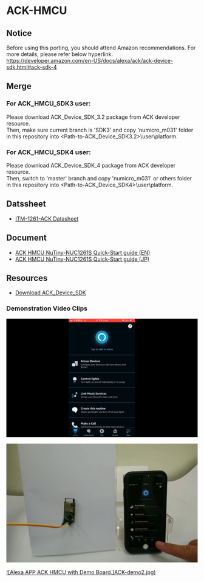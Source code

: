 # ACK-HMCU

## Notice
Before using this porting, you should attend Amazon recommendations. For more details, please refer below hyperlink.
https://developer.amazon.com/en-US/docs/alexa/ack/ack-device-sdk.html#ack-sdk-4

## Merge
### For ACK_HMCU_SDK3 user:
Please download ACK_Device_SDK_3.2 package from ACK developer resource.<br>
Then, make sure current branch is 'SDK3' and copy 'numicro_m031' folder in this repository into <Path-to-ACK_Device_SDK3.2>\user\platform\.
### For ACK_HMCU_SDK4 user:
Please download ACK_Device_SDK_4 package from ACK developer resource.<br>
Then, switch to 'master' branch and copy 'numicro_m031' or others folder in this repository into <Path-to-ACK_Device_SDK4>\user\platform\.

## Datssheet
* [ITM-1261-ACK Datasheet](Datasheet_ITM-1261-ACK_V01.pdf)

## Document
* [ACK HMCU NuTiny-NUC1261S Quick-Start guide (EN)](Development-manual-ITM-1261_JP.pdf)
* [ACK HMCU NuTiny-NUC1261S Quick-Start guide (JP)](Development-manual-ITM-1261_EN.pdf)

## Resources
* [Download ACK_Device_SDK](https://developer.amazon.com/alexa/console/ack/resources)

### Demonstration Video Clips
[![ACK Module Device Registration using Alexa APP](APP-demo.jpg)](https://www.youtube.com/watch?v=Ugrlai0J_Lw)

[![Alexa APP ACK HMCU with Lamp Board.](ACK-demo.jpg)](https://www.youtube.com/watch?v=extXuO7HH3Y)

[![Alexa APP ACK HMCU with Demo Board.]ACK-demo2.jpg)](https://www.youtube.com/watch?v=Tc6thsA8ylg&feature=youtu.be)